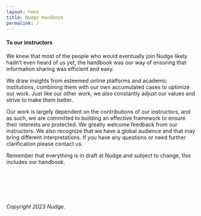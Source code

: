 ```yaml
---
layout: home
title: Nudge Handbook
permalink: /
---
```



#### To our instructors


We knew that most of the people who would eventually join Nudge likely hadn’t even heard of us yet, the handbook was our way of ensuring that information sharing was efficient and easy.

We draw insights from esteemed online platforms and academic institutions, combining them with our own accumulated cases to optimize our work. Just like our other work, we also constantly adjust our values and strive to make them better.

Our work is largely dependent on the contributions of our instructors, and as such, we are committed to building an effective framework to ensure their interests are protected. We greatly welcome feedback from our instructors. We also recognize that we have a global audience and that may bring different interpretations. If you have any questions or need further clarification please contact us.

Remember that everything is in draft at Nudge and subject to change, this includes our handbook.





<br>
<br>
<br>
<br>



###### Copyright 2023 Nudge.
